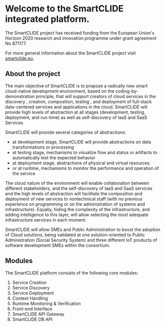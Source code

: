 # Welcome to the SmartCLIDE integrated platform.
The SmartCLIDE project has received funding from the European Union's Horizon 2020 research and innovation programme under grant agreement No 871177.

For more general information about the SmartCLIDE project visit [smartclide.eu](https://smartclide.eu/).

## About the project

The main objective of SmartCLIDE is to propose a radically new smart cloud-native development environment, based on the coding-by-demonstration principle, that will support creators of cloud services in the discovery , creation, composition, testing , and deployment of full-stack data-centered services and applications in the cloud. SmartCLIDE will provide high levels of abstraction at all stages (development, testing, deployment, and run-time) as well as self-discovery of IaaS and SaaS Services.

SmartCLIDE will provide several categories of abstractions:

* at development stage, SmartCLIDE will provide abstractions on data transformations or processing
* at testing stage, mechanisms to visualize flow and status or artifacts to automatically test the expected behavior
* at deployment stage, abstractions of physical and virtual resources
* or at runtime, mechanisms to monitor the performance and operation of the service

The cloud nature of the environment will enable collaboration between different stakeholders, and the self-discovery of IaaS and SaaS services and the high levels of abstraction will facilitate the composition and deployment of new services to nontechnical staff (with no previous experience on programming or on the administration of systems and infrastructure). Equally, hiding the complexity of the infrastructure, and adding intelligence to this layer, will allow selecting the most adequate infrastructure services in each moment.

SmartCLIDE will allow SMEs and Public Administration to boost the adoption of Cloud solutions, being validated at one solution-oriented to Public Administration (Social Security System) and three different IoT products of software development SMEs within the consortium.

## Modules

The SmartCLIDE platform consists of the following core modules:

1. Service Creation
2. Service Discovery
2. Service Deployment
3. Context Handling
4. Runtime Monitoring & Verification
5. Front-end Interface
6. SmartCLIDE API Gateway
7. SmartCLIDE DB API